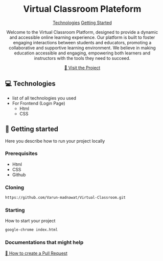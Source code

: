 

<h1 align="center" style="font-weight: bold;">Virtual Classroom Plateform</h1>

<p align="center">
<a href="#tech">Technologies</a>
<a href="#started">Getting Started</a>

 
</p>


<p align="center">Welcome to the Virtual Classroom Platform, designed to 
provide a dynamic and accessible online learning 
experience. Our platform is built to foster engaging 
interactions between students and educators, 
promoting a collaborative and supportive learning 
environment. We believe in making education 
accessible and engaging, empowering both learners 
and instructors with the tools they need to succeed.</p>


<p align="center">
<a href="https://github.com/Varun-madnawat/Virtual-Classroom">📱 Visit the Project</a>
</p>

<h2 id="technologies">💻 Technologies</h2>

- list of all technologies you used
- For Frontend (Login Page)
   - Html
   - CSS

<h2 id="started">🚀 Getting started</h2>

Here you describe how to run your project locally

<h3>Prerequisites</h3>

- Html
- CSS
- Github

<h3>Cloning</h3>

```bash
https://github.com/Varun-madnawat/Virtual-Classroom.git
```

<h3>Starting</h3>

How to start your project

```bash
google-chrome index.html
```

<h3>Documentations that might help</h3>

[📝 How to create a Pull Request](https://www.atlassian.com/br/git/tutorials/making-a-pull-request)

